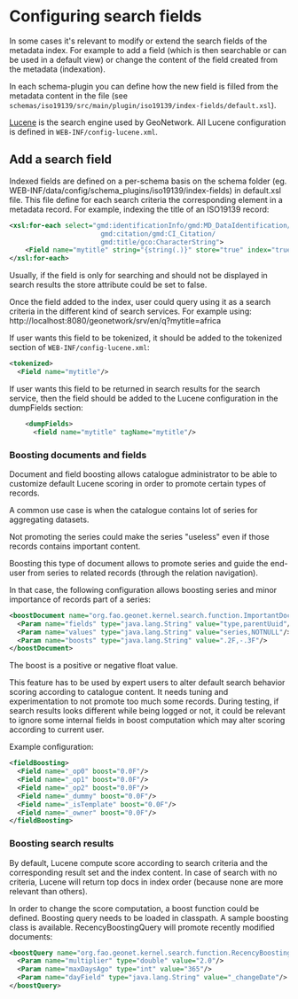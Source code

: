 # Configuring search fields

In some cases it's relevant to modify or extend the search fields of the metadata index. For example to add a field (which is then searchable or can be used in a default view) or change the content of the field created from the metadata (indexation).

In each schema-plugin you can define how the new field is filled from the metadata content in the file (see `schemas/iso19139/src/main/plugin/iso19139/index-fields/default.xsl`).

[Lucene](http://lucene.apache.org/java/docs/index.html>) is the search engine used by GeoNetwork. All Lucene configuration is defined in `WEB-INF/config-lucene.xml`.


## Add a search field

Indexed fields are defined on a per-schema basis on the schema folder (eg. WEB-INF/data/config/schema_plugins/iso19139/index-fields) in default.xsl file.
This file define for each search criteria the corresponding element in a metadata record. For example, indexing the title
of an ISO19139 record:

``` xml
<xsl:for-each select="gmd:identificationInfo/gmd:MD_DataIdentification/
                       gmd:citation/gmd:CI_Citation/
                       gmd:title/gco:CharacterString">
    <Field name="mytitle" string="{string(.)}" store="true" index="true"/>
</xsl:for-each>
```

Usually, if the field is only for searching and should not be displayed in search results the store attribute could
be set to false.

Once the field added to the index, user could query using it as a search criteria in the different kind
of search services. For example using: http://localhost:8080/geonetwork/srv/en/q?mytitle=africa

If user wants this field to be tokenized, it should be added to the tokenized section of `WEB-INF/config-lucene.xml`:

``` xml
<tokenized>
  <Field name="mytitle"/>
```

If user wants this field to be returned in search results for the search service, then the field should be added to the Lucene configuration in the dumpFields section:

``` xml
    <dumpFields>
      <field name="mytitle" tagName="mytitle"/>
```

### Boosting documents and fields

Document and field boosting allows catalogue administrator to be able to customize default Lucene scoring in order to promote certain types of records.

A common use case is when the catalogue contains lot of series for aggregating datasets. 

Not promoting the series could make the series "useless" even if those records contains important content.

Boosting this type of document allows to promote series and guide the end-user from series to related records (through the relation navigation).

In that case, the following configuration allows boosting series and minor importance of records part of a series:

``` xml
<boostDocument name="org.fao.geonet.kernel.search.function.ImportantDocument">
  <Param name="fields" type="java.lang.String" value="type,parentUuid"/>
  <Param name="values" type="java.lang.String" value="series,NOTNULL"/>
  <Param name="boosts" type="java.lang.String" value=".2F,-.3F"/>
</boostDocument>
```  

The boost is a positive or negative float value.

This feature has to be used by expert users to alter default search behavior scoring according to catalogue content. It needs tuning and experimentation to not promote too much some records. During testing, if search results looks different while being logged or not, it could be relevant to ignore some internal fields in boost computation which may alter scoring according to current user. 

Example configuration:

``` xml
<fieldBoosting>
  <Field name="_op0" boost="0.0F"/>
  <Field name="_op1" boost="0.0F"/>
  <Field name="_op2" boost="0.0F"/>
  <Field name="_dummy" boost="0.0F"/>
  <Field name="_isTemplate" boost="0.0F"/>
  <Field name="_owner" boost="0.0F"/>
</fieldBoosting>
```

### Boosting search results

By default, Lucene compute score according to search criteria and the corresponding result set and the index content. In case of search with no criteria, Lucene will return top docs in index order (because none are more relevant than others).

In order to change the score computation, a boost function could be defined. Boosting query needs to be loaded in classpath. A sample boosting class is available. RecencyBoostingQuery will promote recently modified documents:

``` xml
<boostQuery name="org.fao.geonet.kernel.search.function.RecencyBoostingQuery">
  <Param name="multiplier" type="double" value="2.0"/>
  <Param name="maxDaysAgo" type="int" value="365"/>
  <Param name="dayField" type="java.lang.String" value="_changeDate"/>
</boostQuery>
```
